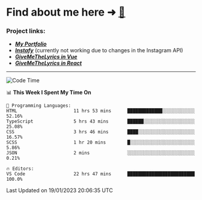 # Find about me here ➜ [🧑](https://pauabella.dev)

### Project links:
- ***[My Portfolio](https://pauabella.dev)***
- ***[Instafy](https://instafy.me)*** (currently not working due to changes in the Instagram API)
- ***[GiveMeTheLyrics in Vue](https://lyrics.pauabella.dev)***
- ***[GiveMeTheLyrics in React](https://pauabella.dev/GiveMeTheLyrics)***

---
<!--START_SECTION:waka-->
![Code Time](http://img.shields.io/badge/Code%20Time-1%2C800%20hrs%2035%20mins-blue)

📊 **This Week I Spent My Time On** 

```text
💬 Programming Languages: 
HTML                     11 hrs 53 mins      █████████████░░░░░░░░░░░░   52.16% 
TypeScript               5 hrs 43 mins       ██████░░░░░░░░░░░░░░░░░░░   25.08% 
CSS                      3 hrs 46 mins       ████░░░░░░░░░░░░░░░░░░░░░   16.57% 
SCSS                     1 hr 20 mins        █░░░░░░░░░░░░░░░░░░░░░░░░   5.86% 
JSON                     2 mins              ░░░░░░░░░░░░░░░░░░░░░░░░░   0.21%

🔥 Editors: 
VS Code                  22 hrs 47 mins      █████████████████████████   100.0%

```


 Last Updated on 19/01/2023 20:06:35 UTC
<!--END_SECTION:waka-->
